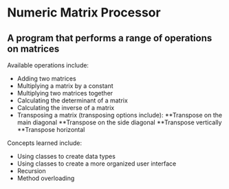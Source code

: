 # Numeric Matrix Processor

## A program that performs a range of operations on matrices

Available operations include:

* Adding two matrices
* Multiplying a matrix by a constant
* Multiplying two matrices together
* Calculating the determinant of a matrix
* Calculating the inverse of a matrix
* Transposing a matrix (transposing options include):
**Transpose on the main diagonal
**Transpose on the side diagonal
**Transpose vertically
**Transpose horizontal

Concepts learned include:

* Using classes to create data types
* Using classes to create a more organized user interface
* Recursion
* Method overloading
